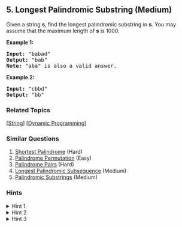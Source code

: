 <!--|This file generated by command(leetcode description); DO NOT EDIT.    |-->
<!--+----------------------------------------------------------------------+-->
<!--|@author    Openset <openset.wang@gmail.com>                           |-->
<!--|@link      https://github.com/openset                                 |-->
<!--|@home      https://github.com/openset/leetcode                        |-->
<!--+----------------------------------------------------------------------+-->

## 5. Longest Palindromic Substring (Medium)

<p>Given a string <strong>s</strong>, find the longest palindromic substring in <strong>s</strong>. You may assume that the maximum length of <strong>s</strong> is 1000.</p>

<p><strong>Example 1:</strong></p>

<pre>
<strong>Input:</strong> &quot;babad&quot;
<strong>Output:</strong> &quot;bab&quot;
<strong>Note:</strong> &quot;aba&quot; is also a valid answer.
</pre>

<p><strong>Example 2:</strong></p>

<pre>
<strong>Input:</strong> &quot;cbbd&quot;
<strong>Output:</strong> &quot;bb&quot;
</pre>

### Related Topics
  [[String](https://github.com/openset/leetcode/tree/master/tag/string/README.md)]
  [[Dynamic Programming](https://github.com/openset/leetcode/tree/master/tag/dynamic-programming/README.md)]

### Similar Questions
  1. [Shortest Palindrome](https://github.com/openset/leetcode/tree/master/problems/shortest-palindrome) (Hard)
  1. [Palindrome Permutation](https://github.com/openset/leetcode/tree/master/problems/palindrome-permutation) (Easy)
  1. [Palindrome Pairs](https://github.com/openset/leetcode/tree/master/problems/palindrome-pairs) (Hard)
  1. [Longest Palindromic Subsequence](https://github.com/openset/leetcode/tree/master/problems/longest-palindromic-subsequence) (Medium)
  1. [Palindromic Substrings](https://github.com/openset/leetcode/tree/master/problems/palindromic-substrings) (Medium)

### Hints
<details>
<summary>Hint 1</summary>
How can we reuse a previously computed palindrome to compute a larger palindrome?
</details>
<details>
<summary>Hint 2</summary>
If “aba” is a palindrome, is “xabax” and palindrome? Similarly is “xabay” a palindrome?
</details>
<details>
<summary>Hint 3</summary>
Complexity based hint:</br>
If we use brute-force and check whether for every start and end position a substring is a palindrome we have O(n^2) start - end pairs and O(n) palindromic checks. Can we reduce the time for palindromic checks to O(1) by reusing some previous computation.
</details>
